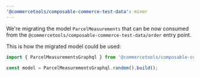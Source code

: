```yaml
---
'@commercetools/composable-commerce-test-data': minor
---
```


We're migrating the model `ParcelMeasurements` that can be now consumed from the `@commercetools/composable-commerce-test-data/order` entry point.

This is how the migrated model could be used:

```ts
import { ParcelMeasurementsGraphql } from '@commercetools/composable-commerce-test-data/order';

const model = ParcelMeasurementsGraphql.random().build();
```
